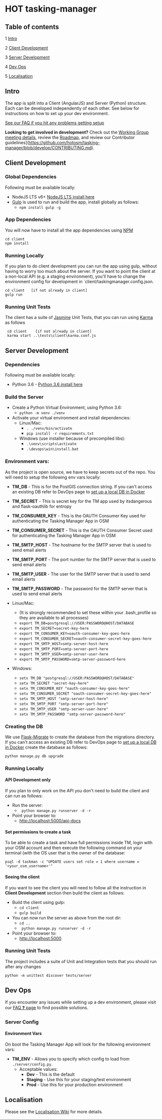 # HOT tasking-manager

## Table of contents

1 [Intro](#Intro)

2 [Client Development](#ClientDevelopment)

3 [Server Development](#ServerDevelopment)

4 [Dev Ops](#DevOps)

5 [Localisation](#Localisation)

## <a name="Intro">Intro</a>
The app is split into a Client (AngularJS) and Server (Python) structure.  Each can be developed independently of each other.  See below for instructions on how to set up your dev environment.

[See our FAQ if you hit any problems getting setup](https://github.com/hotosm/tasking-manager/wiki/Dev-Environment-FAQ)

**Looking to get involved in development?** Check out the [Working Group meeting details](https://github.com/hotosm/tasking-manager/wiki/TM-Working-Group-Meeting-Details), review the [Roadmap](https://github.com/hotosm/tasking-manager/projects/1), and review our Contributor guidelines](https://github.com/hotosm/tasking-manager/blob/develop/CONTRIBUTING.md).

## <a name="ClientDevelopment">Client Development</a>
### Global Dependencies
Following must be available locally:

* NodeJS LTS v6+ [NodeJS LTS install here](https://nodejs.org/en/)
* [Gulp](http://gulpjs.com/) is used to run and build the app, install globally as follows:
    * ```npm install gulp -g```

### App Dependencies
You will now have to install all the app dependencies using [NPM](https://www.npmjs.com/)

```
cd client
npm install
```

### Running Locally
If you plan to do client development you can run the app using gulp, without having to worry too much about the server. If you want to point the client at a non-local API (e.g. a staging environment), you'll have to change the environment config for development in `client/taskingmanager.config.json.

```
cd client   [if not already in client]
gulp run
```

### Running Unit Tests
The client has a suite of [Jasmine](https://jasmine.github.io/) Unit Tests, that you can run using [Karma](https://karma-runner.github.io/1.0/index.html) as follows

```
 cd client    [if not already in client]
 karma start ..\tests\client\karma.conf.js
```

## <a name="ServerDevelopment">Server Development</a>
### Dependencies
Following must be available locally:

* Python 3.6 - [Python 3.6 install here](https://www.python.org/downloads/)

### Build the Server
* Create a Python Virtual Environment, using Python 3.6:
    * ```python -m venv ./venv```
* Activate your virtual environment and install dependencies:
    * Linux/Mac:
        * ```. ./venv/bin/activate```
        * ```pip install -r requirements.txt```
    * Windows (use installer because of precompiled libs):
        * ```.\venv\scripts\activate```
        * ```.\devops\win\install.bat```

### Environment vars:
As the project is open source, we have to keep secrets out of the repo.  You will need to setup the following env vars locally:

* **TM_DB** - This is for the PostGIS connection string.  If you can't access an existing DB refer to DevOps page to [set up a local DB in Docker](https://github.com/hotosm/tasking-manager/wiki/Dev-Ops#creating-a-local-postgis-database-with-docker)
* **TM_SECRET** - This is secret key for the TM app used by itsdangerous and flask-oauthlib for entropy
* **TM_CONSUMER_KEY** - This is the OAUTH Consumer Key used for authenticating the Tasking Manager App in OSM
* **TM_CONSUMER_SECRET** - This is the OAUTH Consumer Secret used for authenticating the Tasking Manager App in OSM
* **TM_SMTP_HOST** - The hostname for the SMTP server that is used to send email alerts
* **TM_SMTP_PORT** - The port number for the SMTP server that is used to send email alerts
* **TM_SMTP_USER** - The user for the SMTP server that is used to send email alerts
* **TM_SMTP_PASSWORD** - The password for the SMTP server that is used to send email alerts

* Linux/Mac:
    * (It is strongly recommended to set these within your .bash_profile so they are available to all processes)
    * ```export TM_DB=postgresql://USER:PASSWORD@HOST/DATABASE```
    * ```export TM_SECRET=secret-key-here```
    * ```export TM_CONSUMER_KEY=oauth-consumer-key-goes-here```
    * ```export TM_CONSUMER_SECRET=oauth-consumer-secret-key-goes-here```
    * ```export TM_SMTP_HOST=smtp-server-host-here```
    * ```export TM_SMTP_PORT=smtp-server-port-here```
    * ```export TM_SMTP_USER=smtp-server-user-here```
    * ```export TM_SMTP_PASSWORD=smtp-server-password-here```
* Windows:
    * ```setx TM_DB "postgresql://USER:PASSWORD@HOST/DATABASE"```
    * ```setx TM_SECRET "secret-key-here"```
    * ```setx TM_CONSUMER_KEY "oauth-consumer-key-goes-here"```
    * ```setx TM_CONSUMER_SECRET "oauth-consumer-secret-key-goes-here"```
    * ```setx TM_SMTP_HOST "smtp-server-host-here"```
    * ```setx TM_SMTP_PORT "smtp-server-port-here"```
    * ```setx TM_SMTP_USER "smtp-server-user-here"```
    * ```setx TM_SMTP_PASSWORD "smtp-server-password-here"```

### Creating the DB
We use [Flask-Migrate](https://flask-migrate.readthedocs.io/en/latest/) to create the database from the migrations directory.  If you can't access an existing DB refer to DevOps page to [set up a local DB in Docker](https://github.com/hotosm/tasking-manager/wiki/Dev-Ops#creating-a-local-postgis-database-with-docker) create the database as follows:

```
python manage.py db upgrade
```

### Running Locally

#### API Development only
If you plan to only work on the API you don't need to build the client and can run as follows:

* Run the server:
    * ``` python manage.py runserver -d -r```
* Point your browser to:
    * [http://localhost:5000/api-docs](http://localhost:5000/api-docs)

#### Set permissions to create a task

To be able to create a task and have full permissions inside TM, login with your OSM account and then execute the following command on your terminal (with the OS 
user that is the owner of the database:

`psql -d taskman -c "UPDATE users set role = 1 where username = '<your_osm_username>'"`

#### Seeing the client
If you want to see the client you will need to follow all the instruction in **Client Development** section then build the client as follows:

* Build the client using gulp:
    * ```cd client```
    * ```gulp build```
* You can now run the server as above from the root dir:
    * ```cd ..```
    * ``` python manage.py runserver -d -r```
* Point your browser to:
    * [http://localhost:5000](http://localhost:5000)

### Running Unit Tests
The project includes a suite of Unit and Integration tests that you should run after any changes

```
python -m unittest discover tests/server
```

## <a name="DevOps">Dev Ops</a>
If you encounter any issues while setting up a dev environment, please visit our [FAQ ❓ page](https://github.com/hotosm/tasking-manager/wiki/Dev-Environment-FAQ) to find possible solutions.


### Server Config

#### Environment Vars

On boot the Tasking Manager App will look for the following environment vars:

* **TM_ENV** - Allows you to specify which config to load from `./server/config.py`.  
    * Acceptable values:
      * **Dev** - This is the default
      * **Staging** - Use this for your staging/test environment
      * **Prod** - Use this for your production environment

## <a name="Localisation">Localisation</a>
Please see the [Localisation Wiki](https://github.com/hotosm/tasking-manager/wiki/Localisation) for more details.
